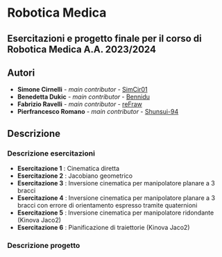# Robotica Medica
## Esercitazioni e progetto finale per il corso di Robotica Medica A.A. 2023/2024

## Autori
* **Simone Cirnelli** - *main contributor* - [SimCir01](https://github.com/SimCir01)
* **Benedetta Dukic** - *main contributor* - [Bennidu](https://github.com/Bennidu) 
* **Fabrizio Ravelli** - *main contributor* - [reFraw](https://github.com/reFraw)
* **Pierfrancesco Romano** - *main contributor* - [Shunsui-94](https://github.com/Shunsui-94) 

## Descrizione
### Descrizione esercitazioni
- **Esercitazione 1** : Cinematica diretta
- **Esercitazione 2** : Jacobiano geometrico
- **Esercitazione 3** : Inversione cinematica per manipolatore planare a 3 bracci
- **Esercitazione 4** : Inversione cinematica per manipolatore planare a 3 bracci con errore di orientamento espresso tramite quaternioni
- **Esercitazione 5** : Inversione cinematica per manipolatore ridondante (Kinova Jaco2)
- **Esercitazione 6** : Pianificazione di traiettorie (Kinova Jaco2)
  
### Descrizione progetto

